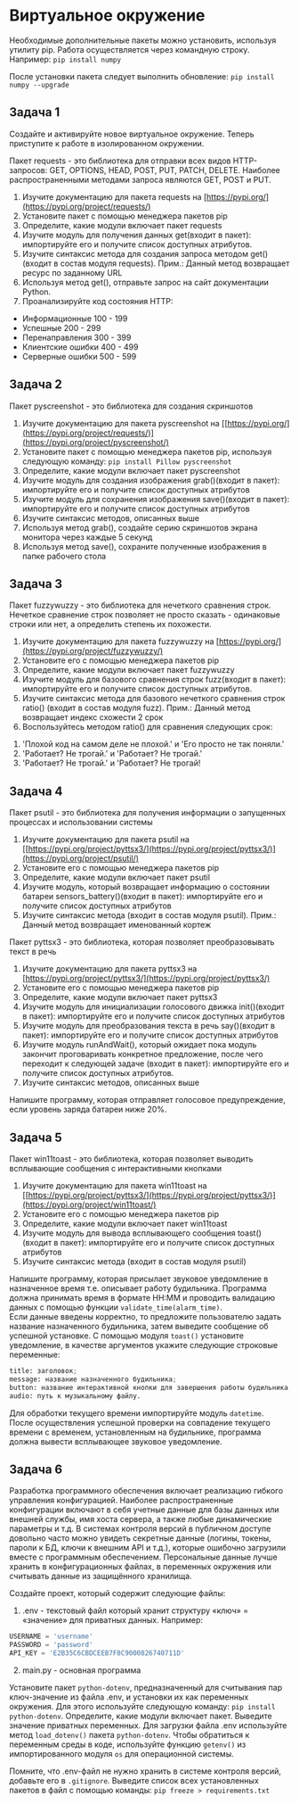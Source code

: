 # Виртуальное окружение

Необходимые дополнительные пакеты можно установить, используя утилиту pip. Работа осуществляется через командную строку. Например: `pip install numpy`

После установки пакета следует выполнить обновление: `pip install numpy --upgrade`


## Задача 1
[Репозиторий пакетов PyPi. Пакет requests]: #

Создайте и активируйте новое виртуальное окружение. Теперь приступите к работе в изолированном окружении.

Пакет requests - это библиотека для отправки всех видов HTTP-запросов: GET, OPTIONS, HEAD, POST, PUT, PATCH, DELETE. Наиболее распространенными методами запроса являются GET, POST и PUT.

1. Изучите документацию для пакета requests на [https://pypi.org/](https://pypi.org/project/requests/)
2. Установите пакет с помощью менеджера пакетов pip
3. Определите, какие модули включает пакет requests
4. Изучите модуль для получения данных get(входит в пакет): импортируйте его и получите список доступных атрибутов.
5. Изучите синтаксис метода для создания запроса методом get() (входит в состав модуля requests). Прим.: Данный метод возвращает ресурс по заданному URL
6. Используя метод get(), отправьте запрос на сайт документации Python.
7. Проанализируйте код состояния HTTP:
  - Информационные 100 - 199
  - Успешные 200 - 299
  - Перенаправления 300 - 399
  - Клиентские ошибки 400 - 499
  - Серверные ошибки 500 - 599


## Задача 2
[Репозиторий пакетов PyPi. Пакет pyscreenshot]:#

Пакет pyscreenshot - это библиотека для создания скриншотов 

1. Изучите документацию для пакета pyscreenshot на [[https://pypi.org/](https://pypi.org/project/requests/)](https://pypi.org/project/pyscreenshot/)
2. Установите пакет с помощью менеджера пакетов pip, используя следующую команду: `pip install Pillow pyscreenshot` 
3. Определите, какие модули включает пакет pyscreenshot
4. Изучите модуль для создания изображения grab()(входит в пакет): импортируйте его и получите список доступных атрибутов
5. Изучите модуль для сохранения изображения save()(входит в пакет): импортируйте его и получите список доступных атрибутов
6. Изучите синтаксис методов, описанных выше 
7. Используя метод grab(), создайте серию скриншотов экрана монитора через каждые 5 секунд
8. Используя метод save(), сохраните полученные изображения в папке рабочего стола

## Задача 3

Пакет fuzzywuzzy - это библиотека для нечеткого сравнения строк. Нечеткое сравнение строк позволяет не просто сказать - одинаковые строки или нет, а определить степень их похожести.

1. Изучите документацию для пакета fuzzywuzzy на [https://pypi.org/](https://pypi.org/project/fuzzywuzzy/)
2. Установите его с помощью менеджера пакетов pip
3. Определите, какие модули включает пакет fuzzywuzzy
4. Изучите модуль для базового сравнения строк fuzz(входит в пакет): импортируйте его и получите список доступных атрибутов.
5. Изучите синтаксис метода для базового нечеткого сравнения строк ratio() (входит в состав модуля fuzz). Прим.: Данный метод возвращает индекс схожести 2 срок
6. Воспользуйтесь методом ratio() для сравнения следующих срок:
  1) 'Плохой код на самом деле не плохой.' и 'Его просто не так поняли.'
  2) 'Работает? Не трогай.' и 'Работает? Не трогай.'
  3) 'Работает? Не трогай.' и 'Работает? Не трогай!


## Задача 4
[Репозиторий PyPI. Пакеты psutil, pyttsx3]: #

Пакет psutil - это библиотека для получения информации о запущенных процессах и использовании системы 

1. Изучите документацию для пакета psutil на [[https://pypi.org/project/pyttsx3/](https://pypi.org/project/pyttsx3/)](https://pypi.org/project/psutil/)
2. Установите его с помощью менеджера пакетов pip
3. Определите, какие модули включает пакет psutil
4. Изучите модуль, который возвращает информацию о состоянии батареи sensors_battery()(входит в пакет): импортируйте его и получите список доступных атрибутов
5. Изучите синтаксис метода (входит в состав модуля psutil). Прим.: Данный метод возвращает именованный кортеж

Пакет pyttsx3 - это библиотека, которая позволяет преобразовывать текст в речь

1. Изучите документацию для пакета pyttsx3 на [https://pypi.org/project/pyttsx3/](https://pypi.org/project/pyttsx3/)
2. Установите его с помощью менеджера пакетов pip
3. Определите, какие модули включает пакет pyttsx3
4. Изучите модуль для инициализации голосового движка init()(входит в пакет): импортируйте его и получите список доступных атрибутов
5. Изучите модуль для преобразования текста в речь say()(входит в пакет): импортируйте его и получите список доступных атрибутов
6. Изучите модуль runAndWait(), который ожидает пока модуль закончит проговаривать конкретное предложение, после чего переходит к следующей задаче (входит в пакет): импортируйте его и получите список доступных атрибутов.
7. Изучите синтаксис методов, описанных выше

Напишите программу, которая отправляет голосовое предупреждение, если уровень заряда батареи ниже 20%. 


## Задача 5

Пакет win11toast - это библиотека, которая позволяет выводить всплывающие сообщения с интерактивными кнопками

1. Изучите документацию для пакета win11toast на [[https://pypi.org/project/pyttsx3/](https://pypi.org/project/pyttsx3/)](https://pypi.org/project/win11toast/)
2. Установите его с помощью менеджера пакетов pip
3. Определите, какие модули включает пакет win11toast
4. Изучите модуль для вывода всплывающего сообщения toast()(входит в пакет): импортируйте его и получите список доступных атрибутов
5. Изучите синтаксис метода (входит в состав модуля psutil)
   
Напишите программу, которая присылает звуковое уведомление в назначенное время т.е. описывает работу будильника.
Программа должна принимать время в формате HH:MM и проводить валидацию данных с помощью функции `validate_time(alarm_time)`.  
Если данные введены корректно, то предложите пользователю задать название назначенного будильника, затем выведите сообщение об успешной установке.
С помощью модуля `toast()` установите уведомление, в качестве аргументов укажите следующие строковые переменные: 

```python
title: заголовок;
message: название назначенного будильника;
button: название интерактивной кнопки для завершения работы будильника;
audio: путь к музыкальному файлу.
```
Для обработки текущего времени импортируйте модуль `datetime`. После осуществления успешной проверки на совпадение текущего времени с временем, установленным на будильнике, программа должна вывести всплывающее звуковое уведомление. 

## Задача 6
[Переменные виртуального окружения. Библиотека python-dotenv]:#

Разработка программного обеспечения включает реализацию гибкого управления конфигурацией. Наиболее распространенные конфигурации включают в себя учетные данные для базы данных или внешней службы, имя хоста сервера, а также любые динамические параметры и т.д.
В системах контроля версий в публичном доступе довольно часто можно увидеть секретные данные (логины, токены, пароли к БД, ключи к внешним API и т.д.), которые ошибочно загрузили вместе с программным обеспечением. 
Персональные данные лучше хранить в конфигурационных файлах, в переменных окружения или считывать данные из защищённого хранилища.

Создайте проект, который содержит следующие файлы: 

1. .env - текстовый файл который хранит структуру «ключ» = «значение» для приватных данных. Например:

```python
USERNAME = 'username'
PASSWORD = 'password'
API_KEY = 'E2B35C6CBDCEEB7F8C9000826740711D'
```
  
2.  main.py - основная программа

Установите пакет `python-dotenv`, предназначенный для считывания пар ключ-значение из файла .env, и установки их как переменных окружения. Для этого используйте следующую команду:  `pip install python-dotenv`.
Определите, какие модули включает пакет. Выведите значение приватных переменных.
Для загрузки файла .env используйте метод `load_dotenv()` пакета `python-dotenv`. Чтобы обратиться к переменным среды в коде, используйте функцию `getenv()` из импортированного модуля `os` для операционной системы.

Помните, что .env-файл не нужно хранить в системе контроля версий, добавьте его в `.gitignore`. Выведите список всех установленных пакетов в файл с помощью команды: `pip freeze > requirements.txt`
